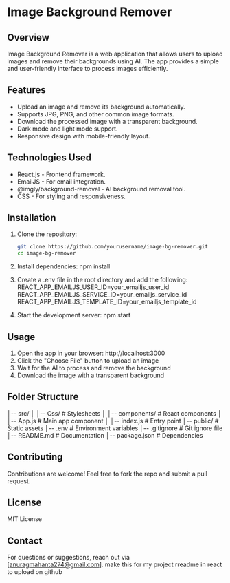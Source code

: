 # Image Background Remover

## Overview
Image Background Remover is a web application that allows users to upload images and remove their backgrounds using AI. The app provides a simple and user-friendly interface to process images efficiently.

## Features
- Upload an image and remove its background automatically.
- Supports JPG, PNG, and other common image formats.
- Download the processed image with a transparent background.
- Dark mode and light mode support.
- Responsive design with mobile-friendly layout.

## Technologies Used
- React.js - Frontend framework.
- EmailJS - For email integration.
- @imgly/background-removal - AI background removal tool.
- CSS - For styling and responsiveness.


## Installation
1. Clone the repository:
   ```sh
   git clone https://github.com/yourusername/image-bg-remover.git
   cd image-bg-remover

2. Install dependencies:
   npm install

3. Create a .env file in the root directory and add the following:
   REACT_APP_EMAILJS_USER_ID=your_emailjs_user_id
   REACT_APP_EMAILJS_SERVICE_ID=your_emailjs_service_id
   REACT_APP_EMAILJS_TEMPLATE_ID=your_emailjs_template_id

4. Start the development server:
   npm start


## Usage

1. Open the app in your browser: http://localhost:3000
2. Click the "Choose File" button to upload an image
3. Wait for the AI to process and remove the background
4. Download the image with a transparent background

## Folder Structure
 
│-- src/
│   │-- Css/               # Stylesheets
│   │-- components/        # React components
│   │-- App.js             # Main app component
│   │-- index.js           # Entry point
│-- public/               # Static assets
│-- .env                  # Environment variables
│-- .gitignore            # Git ignore file
│-- README.md             # Documentation
│-- package.json          # Dependencies

## Contributing

Contributions are welcome! Feel free to fork the repo and submit a pull request.

## License

MIT License

## Contact

For questions or suggestions, reach out via [anuragmahanta274@gmail.com].
  make this for my project rreadme in react to upload on github
